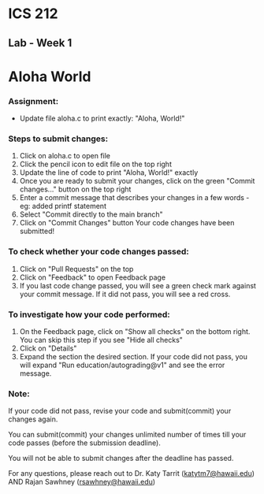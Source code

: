 # ICS 212
## Lab - Week 1

# Aloha World

### Assignment:
- Update file aloha.c to print exactly: "Aloha, World!"

### Steps to submit changes:
1. Click on aloha.c to open file
2. Click the pencil icon to edit file on the top right
3. Update the line of code to print "Aloha, World!" exactly
4. Once you are ready to submit your changes, click on the green "Commit changes..." button on the top right
5. Enter a commit message that describes your changes in a few words - eg: added printf statement
6. Select "Commit directly to the main branch"
7. Click on "Commit Changes" button
Your code changes have been submitted!

### To check whether your code changes passed:
1. Click on "Pull Requests" on the top
2. Click on "Feedback" to open Feedback page
3. If you last code change passed, you will see a green check mark against your commit message. If it did not pass, you will see a red cross.

### To investigate how your code performed:
1. On the Feedback page, click on "Show all checks" on the bottom right. You can skip this step if you see "Hide all checks"
2. Click on "Details"
3. Expand the section the desired section. If your code did not pass, you will expand "Run education/autograding@v1" and see the error message.

### Note:
If your code did not pass, revise your code and submit(commit) your changes again.

You can submit(commit) your changes unlimited number of times till your code passes (before the submission deadline).

You will not be able to submit changes after the deadline has passed.

For any questions, please reach out to Dr. Katy Tarrit (katytm7@hawaii.edu) AND Rajan Sawhney (rsawhney@hawaii.edu)

